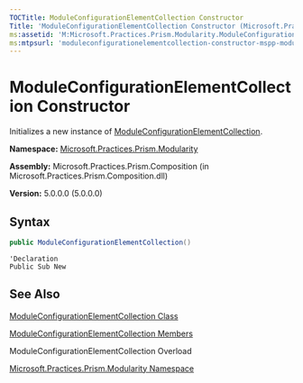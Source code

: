 ```yaml
---
TOCTitle: ModuleConfigurationElementCollection Constructor
Title: 'ModuleConfigurationElementCollection Constructor (Microsoft.Practices.Prism.Modularity)'
ms:assetid: 'M:Microsoft.Practices.Prism.Modularity.ModuleConfigurationElementCollection.\#ctor'
ms:mtpsurl: 'moduleconfigurationelementcollection-constructor-mspp-modularity.md'
---
```



# ModuleConfigurationElementCollection Constructor

Initializes a new instance of [ModuleConfigurationElementCollection](/patterns-practices/reference/moduleconfigurationelementcollection-class-mspp-modularity).

**Namespace:** [Microsoft.Practices.Prism.Modularity](/patterns-practices/reference/mspp-modularity-namespace)

**Assembly:** Microsoft.Practices.Prism.Composition (in Microsoft.Practices.Prism.Composition.dll)

**Version:** 5.0.0.0 (5.0.0.0)

## Syntax

```C#
public ModuleConfigurationElementCollection()
```
```VB
'Declaration
Public Sub New
```

## See Also

[ModuleConfigurationElementCollection Class](/patterns-practices/reference/moduleconfigurationelementcollection-class-mspp-modularity)

[ModuleConfigurationElementCollection Members](/patterns-practices/reference/moduleconfigurationelementcollection-members-mspp-modularity)

ModuleConfigurationElementCollection Overload

[Microsoft.Practices.Prism.Modularity Namespace](/patterns-practices/reference/mspp-modularity-namespace)
